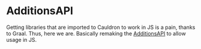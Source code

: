 # AdditionsAPI

Getting libraries that are imported to Cauldron to work in JS is a pain, thanks to Graal. Thus, here we are. Basically remaking the [AdditionsAPI](https://github.com/chrismin13/AdditionsAPI) to allow usage in JS.
